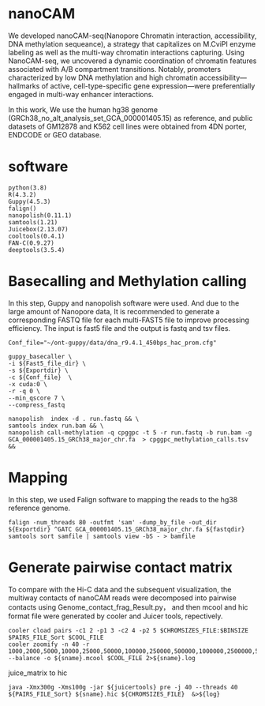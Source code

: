# nanoCAM
We developed nanoCAM-seq(Nanopore Chromatin interaction, accessibility, DNA methylation sequeance), a strategy that capitalizes on M.CviPI enzyme labeling as well as the multi-way chromatin interactions capturing. Using NanoCAM-seq, we uncovered a dynamic coordination of chromatin features associated with A/B compartment transitions. Notably, promoters characterized by low DNA methylation and high chromatin accessibility—hallmarks of active, cell-type-specific gene expression—were preferentially engaged in multi-way enhancer interactions.

In this work, We use the human hg38 genome (GRCh38_no_alt_analysis_set_GCA_000001405.15) as reference, and public datasets of GM12878 and K562 cell lines were obtained from 4DN porter, ENDCODE or GEO database.
# software
```
python(3.8)
R(4.3.2)
Guppy(4.5.3)
falign()
nanopolish(0.11.1)
samtools(1.21)
Juicebox(2.13.07)
cooltools(0.4.1)
FAN-C(0.9.27)
deeptools(3.5.4)
```
# Basecalling and Methylation calling
In this step, Guppy and nanopolish software were used. And due to the large amount of Nanopore data, It is recommended to generate a corresponding FASTQ file for each multi-FAST5 file to improve processing efficiency. The input is fast5 file and the output is fastq and tsv files.
```
Conf_file="~/ont-guppy/data/dna_r9.4.1_450bps_hac_prom.cfg"

guppy_basecaller \
-i ${Fast5_file_dir} \
-s ${Exportdir} \
-c ${Conf_file}  \
-x cuda:0 \
-r -q 0 \
--min_qscore 7 \
--compress_fastq

nanopolish  index -d . run.fastq && \
samtools index run.bam && \
nanopolish call-methylation -q cpggpc -t 5 -r run.fastq -b run.bam -g GCA_000001405.15_GRCh38_major_chr.fa  > cpggpc_methylation_calls.tsv &&
```
# Mapping
In this step, we used Falign software to mapping the reads to the hg38 reference genome.
```
falign -num_threads 80 -outfmt 'sam' -dump_by_file -out_dir ${Exportdir} ^GATC GCA_000001405.15_GRCh38_major_chr.fa ${fastqdir}
samtools sort samfile | samtools view -bS - > bamfile
```
# Generate pairwise contact matrix
To compare with the Hi-C data and the subsequent visualization, the multiway contacts of nanoCAM reads were decomposed into pairwise contacts using Genome_contact_frag_Result.py， and then mcool and hic format file were generated by cooler and Juicer tools, repectively.
```
cooler cload pairs -c1 2 -p1 3 -c2 4 -p2 5 $CHROMSIZES_FILE:$BINSIZE $PAIRS_FILE_Sort $COOL_FILE
cooler zoomify -n 40 -r 1000,2000,5000,10000,25000,50000,100000,250000,500000,1000000,2500000,5000000,10000000 --balance -o ${sname}.mcool $COOL_FILE 2>${sname}.log
```
juice_matrix to hic
```
java -Xmx300g -Xms100g -jar ${juicertools} pre -j 40 --threads 40 ${PAIRS_FILE_Sort} ${sname}.hic ${CHROMSIZES_FILE}  &>${log}
```
